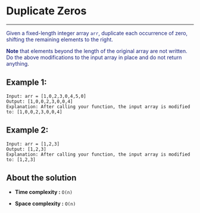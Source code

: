 # Duplicate Zeros

---

<font color="#1a237e"> Given a fixed-length integer array `arr`, duplicate each occurrence of zero, shifting the remaining elements to the right.

**Note** that elements beyond the length of the original array are not written. Do the above modifications to the input array in place and do not return anything</font>.

## Example 1:

```
Input: arr = [1,0,2,3,0,4,5,0]
Output: [1,0,0,2,3,0,0,4]
Explanation: After calling your function, the input array is modified to: [1,0,0,2,3,0,0,4]
```

## Example 2:

```
Input: arr = [1,2,3]
Output: [1,2,3]
Explanation: After calling your function, the input array is modified to: [1,2,3]
```

## About the solution

- **Time complexity :** `O(n)`

- **Space complexity :** `O(n)`
